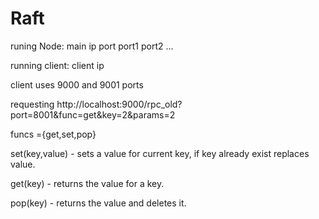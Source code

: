# Raft
runing Node: main ip port port1 port2 ...

running client: client ip

client uses 9000 and 9001 ports

requesting http://localhost:9000/rpc_old?port=8001&func=get&key=2&params=2

funcs ={get,set,pop}

set(key,value) - sets a value for current key, if key already exist replaces value.

get(key) - returns the value for a key.

pop(key) - returns the value and deletes it.
